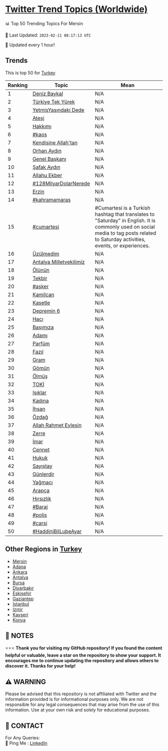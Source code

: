 [Twitter Trend Topics (Worldwide)](https://github.com/ErcinDedeoglu/Twitter-Trend-Topics)
==========


📊 Top 50 Trending Topics For Mersin

📆 Last Updated: `2023-02-11 08:17:13 UTC`

🔧 Updated every 1 hour!


## Trends

This is top 50 for [Turkey](</Turkey>)

| Ranking | Topic | Mean |
| ------- | ------------ | ------------ |
| 1 | [Deniz Baykal](http://twitter.com/search?q=Deniz+Baykal) | N/A |
| 2 | [Türkiye Tek Yürek](http://twitter.com/search?q=T%c3%bcrkiye+Tek+Y%c3%bcrek) | N/A |
| 3 | [YetmişYaşındaki Dede](http://twitter.com/search?q=Yetmi%c5%9fYa%c5%9f%c4%b1ndaki+Dede) | N/A |
| 4 | [Ateşi](http://twitter.com/search?q=Ate%c5%9fi) | N/A |
| 5 | [Hakkımı](http://twitter.com/search?q=Hakk%c4%b1m%c4%b1) | N/A |
| 6 | [#kaos](http://twitter.com/search?q=%23kaos) | N/A |
| 7 | [Kendisine Allah'tan](http://twitter.com/search?q=Kendisine+Allah%27tan) | N/A |
| 8 | [Orhan Aydın](http://twitter.com/search?q=Orhan+Ayd%c4%b1n) | N/A |
| 9 | [Genel Başkanı](http://twitter.com/search?q=Genel+Ba%c5%9fkan%c4%b1) | N/A |
| 10 | [Şafak Aydın](http://twitter.com/search?q=%c5%9eafak+Ayd%c4%b1n) | N/A |
| 11 | [Allahu Ekber](http://twitter.com/search?q=Allahu+Ekber) | N/A |
| 12 | [#128MilyarDolarNerede](http://twitter.com/search?q=%23128MilyarDolarNerede) | N/A |
| 13 | [Erzin](http://twitter.com/search?q=Erzin) | N/A |
| 14 | [#kahramamaras](http://twitter.com/search?q=%23kahramamaras) | N/A |
| 15 | [#cumartesi](http://twitter.com/search?q=%23cumartesi) | #Cumartesi is a Turkish hashtag that translates to "Saturday" in English. It is commonly used on social media to tag posts related to Saturday activities, events, or experiences. |
| 16 | [Üzülmedim](http://twitter.com/search?q=%c3%9cz%c3%bclmedim) | N/A |
| 17 | [Antalya Milletvekilimiz](http://twitter.com/search?q=Antalya+Milletvekilimiz) | N/A |
| 18 | [Ölünün](http://twitter.com/search?q=%c3%96l%c3%bcn%c3%bcn) | N/A |
| 19 | [Tekbir](http://twitter.com/search?q=Tekbir) | N/A |
| 20 | [#asker](http://twitter.com/search?q=%23asker) | N/A |
| 21 | [Kamilcan](http://twitter.com/search?q=Kamilcan) | N/A |
| 22 | [Kasetle](http://twitter.com/search?q=Kasetle) | N/A |
| 23 | [Depremin 6](http://twitter.com/search?q=Depremin+6) | N/A |
| 24 | [Hacı](http://twitter.com/search?q=Hac%c4%b1) | N/A |
| 25 | [Başımıza](http://twitter.com/search?q=Ba%c5%9f%c4%b1m%c4%b1za) | N/A |
| 26 | [Adamı](http://twitter.com/search?q=Adam%c4%b1) | N/A |
| 27 | [Parfüm](http://twitter.com/search?q=Parf%c3%bcm) | N/A |
| 28 | [Fazıl](http://twitter.com/search?q=Faz%c4%b1l) | N/A |
| 29 | [Gram](http://twitter.com/search?q=Gram) | N/A |
| 30 | [Gömün](http://twitter.com/search?q=G%c3%b6m%c3%bcn) | N/A |
| 31 | [Ölmüş](http://twitter.com/search?q=%c3%96lm%c3%bc%c5%9f) | N/A |
| 32 | [TOKİ](http://twitter.com/search?q=TOK%c4%b0) | N/A |
| 33 | [Işıklar](http://twitter.com/search?q=I%c5%9f%c4%b1klar) | N/A |
| 34 | [Kadına](http://twitter.com/search?q=Kad%c4%b1na) | N/A |
| 35 | [İhsan](http://twitter.com/search?q=%c4%b0hsan) | N/A |
| 36 | [Özdağ](http://twitter.com/search?q=%c3%96zda%c4%9f) | N/A |
| 37 | [Allah Rahmet Eylesin](http://twitter.com/search?q=Allah+Rahmet+Eylesin) | N/A |
| 38 | [Zerre](http://twitter.com/search?q=Zerre) | N/A |
| 39 | [İmar](http://twitter.com/search?q=%c4%b0mar) | N/A |
| 40 | [Cennet](http://twitter.com/search?q=Cennet) | N/A |
| 41 | [Hukuk](http://twitter.com/search?q=Hukuk) | N/A |
| 42 | [Sayıştay](http://twitter.com/search?q=Say%c4%b1%c5%9ftay) | N/A |
| 43 | [Günlerdir](http://twitter.com/search?q=G%c3%bcnlerdir) | N/A |
| 44 | [Yağmacı](http://twitter.com/search?q=Ya%c4%9fmac%c4%b1) | N/A |
| 45 | [Arapça](http://twitter.com/search?q=Arap%c3%a7a) | N/A |
| 46 | [Hırsızlık](http://twitter.com/search?q=H%c4%b1rs%c4%b1zl%c4%b1k) | N/A |
| 47 | [#Baraj](http://twitter.com/search?q=%23Baraj) | N/A |
| 48 | [#polis](http://twitter.com/search?q=%23polis) | N/A |
| 49 | [#carsi](http://twitter.com/search?q=%23carsi) | N/A |
| 50 | [#HaddiniBilLubeAyar](http://twitter.com/search?q=%23HaddiniBilLubeAyar) | N/A |



## Other Regions in [Turkey](</Turkey>)

* [Mersin](</Turkey/Mersin.md>)
* [Adana](</Turkey/Adana.md>)
* [Ankara](</Turkey/Ankara.md>)
* [Antalya](</Turkey/Antalya.md>)
* [Bursa](</Turkey/Bursa.md>)
* [Diyarbakır](</Turkey/Diyarbakır.md>)
* [Eskişehir](</Turkey/Eskişehir.md>)
* [Gaziantep](</Turkey/Gaziantep.md>)
* [Istanbul](</Turkey/Istanbul.md>)
* [Izmir](</Turkey/Izmir.md>)
* [Kayseri](</Turkey/Kayseri.md>)
* [Konya](</Turkey/Konya.md>)



## 📝 NOTES

⭐⭐⭐ **Thank you for visiting my GitHub repository! If you found the content helpful or valuable, leave a star on the repository to show your support. It encourages me to continue updating the repository and allows others to discover it. Thanks for your help!**


## ⚠️ WARNING

Please be advised that this repository is not affiliated with Twitter and the information provided is for informational purposes only. We are not responsible for any legal consequences that may arise from the use of this information. Use at your own risk and solely for educational purposes.


## 📨 CONTACT

 For Any Queries:  
            🏓 Ping Me : [LinkedIn](https://www.linkedin.com/in/ercindedeoglu/)
